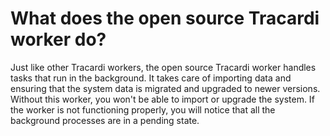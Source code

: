 # What does the open source Tracardi worker do?

Just like other Tracardi workers, the open source Tracardi worker handles tasks that run in the background. It takes
care of importing data and ensuring that the system data is migrated and upgraded to newer versions. Without this
worker, you won't be able to import or upgrade the system. If the worker is not functioning properly, you will notice
that all the background processes are in a pending state.